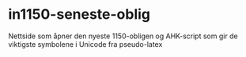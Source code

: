 # in1150-seneste-oblig
Nettside som åpner den nyeste 1150-obligen og AHK-script som gir de viktigste symbolene i Unicode fra pseudo-latex
